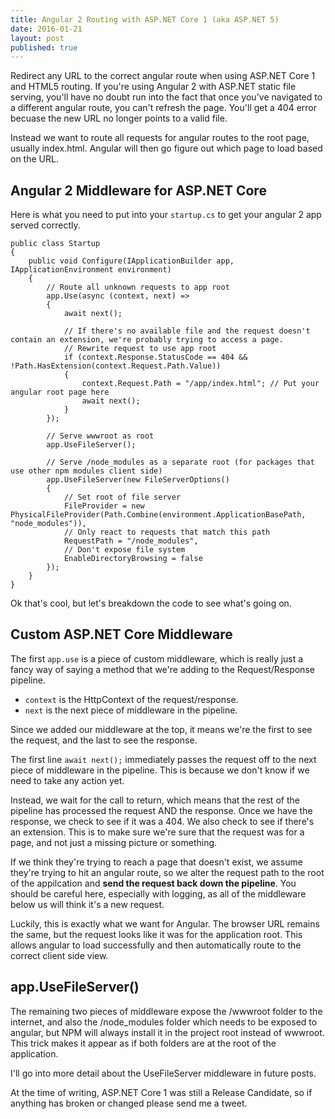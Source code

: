 ```yaml
---
title: Angular 2 Routing with ASP.NET Core 1 (aka ASP.NET 5)
date: 2016-01-21
layout: post
published: true
---
```


Redirect any URL to the correct angular route when using ASP.NET Core 1 and HTML5 routing. If you're using Angular 2 with ASP.NET static file serving, 
you'll have no doubt run into the fact that once you've navigated to a different angular route, you can't refresh the page. You'll get a 404 error becuase 
the new URL no longer points to a valid file.

Instead we want to route all requests for angular routes to the root page, usually index.html. Angular will then go figure out which page to load based on the URL.

## Angular 2 Middleware for ASP.NET Core

Here is what you need to put into your `startup.cs` to get your angular 2 app served correctly.

    public class Startup
    {
        public void Configure(IApplicationBuilder app, IApplicationEnvironment environment)
        {
            // Route all unknown requests to app root
            app.Use(async (context, next) =>
            {
                await next();

                // If there's no available file and the request doesn't contain an extension, we're probably trying to access a page.
                // Rewrite request to use app root
                if (context.Response.StatusCode == 404 && !Path.HasExtension(context.Request.Path.Value))
                {
                    context.Request.Path = "/app/index.html"; // Put your angular root page here 
                    await next();
                }
            });

            // Serve wwwroot as root
            app.UseFileServer();

            // Serve /node_modules as a separate root (for packages that use other npm modules client side)
            app.UseFileServer(new FileServerOptions()
            {
                // Set root of file server
                FileProvider = new PhysicalFileProvider(Path.Combine(environment.ApplicationBasePath, "node_modules")),
                // Only react to requests that match this path
                RequestPath = "/node_modules", 
                // Don't expose file system
                EnableDirectoryBrowsing = false
            });
        }
    }

Ok that's cool, but let's breakdown the code to see what's going on.

## Custom ASP.NET Core Middleware

The first `app.use` is a piece of custom middleware, which is really just a fancy way of saying a method that we're adding to the Request/Response pipeline.

 - `context` is the HttpContext of the request/response.
 - `next` is the next piece of middleware in the pipeline.
 
Since we added our middleware at the top, it means we're the first to see the request, and the last to see the response.

The first line `await next();` immediately passes the request off to the next piece of middleware in the pipeline. This is because we don't know if we need to take any action yet.

Instead, we wait for the call to return, which means that the rest of the pipeline has processed the request AND the response. Once we have the response, we check to see if it was a 404.
We also check to see if there's an extension. This is to make sure we're sure that the request was for a page, and not just a missing picture or something.

If we think they're trying to reach a page that doesn't exist, we assume they're trying to hit an angular route, so we alter the request path to the root of the appilcation and 
**send the request back down the pipeline**. You should be careful here, especially with logging, as all of the middleware below us will think it's a new request.

Luckily, this is exactly what we want for Angular. The browser URL remains the same, but the request looks like it was for the application root. This allows angular to load successfully 
and then automatically route to the correct client side view.

## app.UseFileServer()

The remaining two pieces of middleware expose the /wwwroot folder to the internet, and also the /node_modules folder which needs to be exposed to angular, but NPM will always install it 
in the project root instead of wwwroot. This trick makes it appear as if both folders are at the root of the application.

I'll go into more detail about the UseFileServer middleware in future posts.

At the time of writing, ASP.NET Core 1 was still a Release Candidate, so if anything has broken or changed please send me a tweet.
